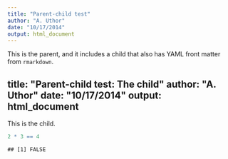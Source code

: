 ```yaml
---
title: "Parent-child test"
author: "A. Uthor"
date: "10/17/2014"
output: html_document
---
```


This is the parent, and it includes a child that also has YAML front matter
from `rmarkdown`.



title: "Parent-child test: The child"
author: "A. Uthor"
date: "10/17/2014"
output: html_document
---

This is the child.


```r
2 * 3 == 4
```

```
## [1] FALSE
```
